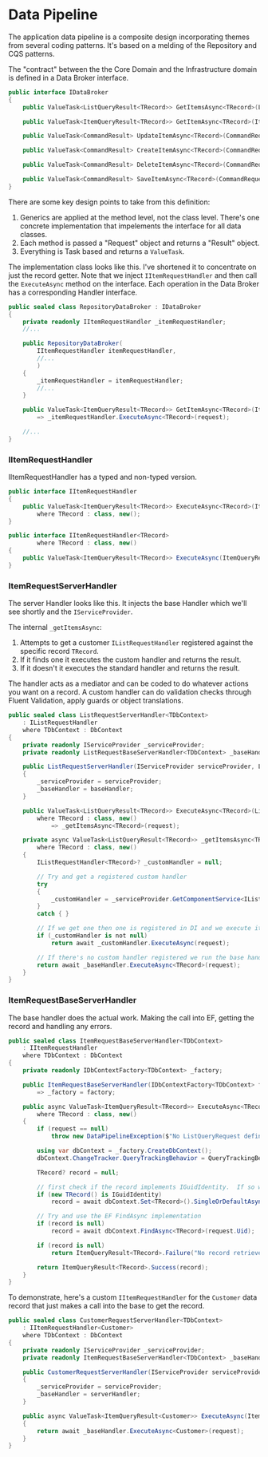 #  Data Pipeline

The application data pipeline is a composite design incorporating themes from several coding patterns.  It's based on a melding of the Repository and CQS patterns.

The "contract" between the the Core Domain and the Infrastructure domain is defined in a Data Broker interface.

```csharp
public interface IDataBroker
{
    public ValueTask<ListQueryResult<TRecord>> GetItemsAsync<TRecord>(ListQueryRequest request) where TRecord : class, new();

    public ValueTask<ItemQueryResult<TRecord>> GetItemAsync<TRecord>(ItemQueryRequest request) where TRecord : class, new();

    public ValueTask<CommandResult> UpdateItemAsync<TRecord>(CommandRequest<TRecord> request) where TRecord : class, new();

    public ValueTask<CommandResult> CreateItemAsync<TRecord>(CommandRequest<TRecord> request) where TRecord : class, new();

    public ValueTask<CommandResult> DeleteItemAsync<TRecord>(CommandRequest<TRecord> request) where TRecord : class, new();

    public ValueTask<CommandResult> SaveItemAsync<TRecord>(CommandRequest<TRecord> request) where TRecord : class, new();
}
```

There are some key design points to take from this definition:

1. Generics are applied at the method level, not the class level.  There's one concrete implementation that impelements the interface for all data classes.
2. Each method is passed a "Request" object and returns a "Result" object.
3. Everything is Task based and returns a `ValueTask`.

The implementation class looks like this.  I've shortened it to concentrate on just the record getter.  Note that we inject `IItemRequestHandler` and then call the `ExecuteAsync` method on the interface.  Each operation in the Data Broker has a corresponding Handler interface.


```csharp
public sealed class RepositoryDataBroker : IDataBroker
{
    private readonly IItemRequestHandler _itemRequestHandler;
    //...

    public RepositoryDataBroker(
        IItemRequestHandler itemRequestHandler,
        //...
        )
    {
        _itemRequestHandler = itemRequestHandler;
        //...
    }

    public ValueTask<ItemQueryResult<TRecord>> GetItemAsync<TRecord>(ItemQueryRequest request) where TRecord : class, new()
        => _itemRequestHandler.ExecuteAsync<TRecord>(request);

    //...
}
```

### IItemRequestHandler

IItemRequestHandler has a typed and non-typed version.

```csharp
public interface IItemRequestHandler
{
    public ValueTask<ItemQueryResult<TRecord>> ExecuteAsync<TRecord>(ItemQueryRequest request)
        where TRecord : class, new();
}

public interface IItemRequestHandler<TRecord>
        where TRecord : class, new()
{
    public ValueTask<ItemQueryResult<TRecord>> ExecuteAsync(ItemQueryRequest request);
}
```

### ItemRequestServerHandler

The server Handler looks like this.  It injects the base Handler which we'll see shortly and the `IServiceProvider`.

The internal `_getItemsAsync`:

1.  Attempts to get a customer `IListRequestHandler` registered against the specific record `TRecord`.
2.  If it finds one it executes the custom handler and returns the result.
3.  If it doesn't it executes the standard handler and returns the result.

The handler acts as a mediator and can be coded to do whatever actions you want on a record.  A custom handler can do validation checks through Fluent Validation, apply guards or object translations.

```csharp
public sealed class ListRequestServerHandler<TDbContext> 
    : IListRequestHandler
    where TDbContext : DbContext
{
    private readonly IServiceProvider _serviceProvider;
    private readonly ListRequestBaseServerHandler<TDbContext> _baseHandler;

    public ListRequestServerHandler(IServiceProvider serviceProvider, ListRequestBaseServerHandler<TDbContext> baseHandler)
    {
        _serviceProvider = serviceProvider;
        _baseHandler = baseHandler;
    }

    public ValueTask<ListQueryResult<TRecord>> ExecuteAsync<TRecord>(ListQueryRequest request)
        where TRecord : class, new()
            => _getItemsAsync<TRecord>(request);

    private async ValueTask<ListQueryResult<TRecord>> _getItemsAsync<TRecord>(ListQueryRequest request)
        where TRecord : class, new()
    {
        IListRequestHandler<TRecord>? _customHandler = null;

        // Try and get a registered custom handler
        try
        {
            _customHandler = _serviceProvider.GetComponentService<IListRequestHandler<TRecord>>();
        }
        catch { }   

        // If we get one then one is registered in DI and we execute it
        if (_customHandler is not null)
            return await _customHandler.ExecuteAsync(request);

        // If there's no custom handler registered we run the base handler
        return await _baseHandler.ExecuteAsync<TRecord>(request);
    }
}
```
### ItemRequestBaseServerHandler

The base handler does the actual work.  Making the call into EF, getting the record and handling any errors.

```csharp
public sealed class ItemRequestBaseServerHandler<TDbContext>
    : IItemRequestHandler
    where TDbContext : DbContext
{
    private readonly IDbContextFactory<TDbContext> _factory;

    public ItemRequestBaseServerHandler(IDbContextFactory<TDbContext> factory)
        => _factory = factory;

    public async ValueTask<ItemQueryResult<TRecord>> ExecuteAsync<TRecord>(ItemQueryRequest request)
        where TRecord : class, new()
    {
        if (request == null)
            throw new DataPipelineException($"No ListQueryRequest defined in {GetType().FullName}");

        using var dbContext = _factory.CreateDbContext();
        dbContext.ChangeTracker.QueryTrackingBehavior = QueryTrackingBehavior.NoTracking;

        TRecord? record = null;

        // first check if the record implements IGuidIdentity.  If so we can do a cast and then do the query via the Uid property directly 
        if (new TRecord() is IGuidIdentity)
            record = await dbContext.Set<TRecord>().SingleOrDefaultAsync(item => ((IGuidIdentity)item).Uid == request.Uid, request.Cancellation);

        // Try and use the EF FindAsync implementation
        if (record is null)
            record = await dbContext.FindAsync<TRecord>(request.Uid);

        if (record is null)
            return ItemQueryResult<TRecord>.Failure("No record retrieved");

        return ItemQueryResult<TRecord>.Success(record);
    }
}
```

To demonstrate, here's a custom `IItemRequestHandler` for the `Customer` data record that just makes a call into the base to get the record.


```csharp
public sealed class CustomerRequestServerHandler<TDbContext>
    : IItemRequestHandler<Customer>
    where TDbContext : DbContext
{
    private readonly IServiceProvider _serviceProvider;
    private readonly ItemRequestBaseServerHandler<TDbContext> _baseHandler;

    public CustomerRequestServerHandler(IServiceProvider serviceProvider, ItemRequestBaseServerHandler<TDbContext> serverHandler)
    {
        _serviceProvider = serviceProvider;
        _baseHandler = serverHandler;
    }

    public async ValueTask<ItemQueryResult<Customer>> ExecuteAsync(ItemQueryRequest request)
    {
        return await _baseHandler.ExecuteAsync<Customer>(request);
    }
}
```
